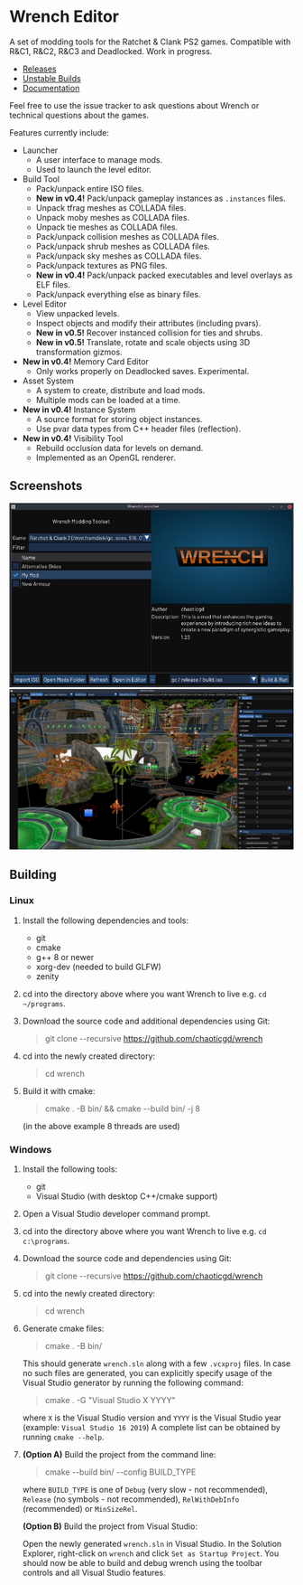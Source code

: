 # Wrench Editor

A set of modding tools for the Ratchet & Clank PS2 games. Compatible with R&C1, R&C2, R&C3 and Deadlocked. Work in progress.

- [Releases](https://github.com/chaoticgd/wrench/releases)
- [Unstable Builds](https://github.com/chaoticgd/wrench/releases/tag/unstable)
- [Documentation](docs/README.md)

Feel free to use the issue tracker to ask questions about Wrench or technical questions about the games.

Features currently include:
- Launcher
	- A user interface to manage mods.
	- Used to launch the level editor.
- Build Tool
	- Pack/unpack entire ISO files.
	- **New in v0.4!** Pack/unpack gameplay instances as `.instances` files.
	- Unpack tfrag meshes as COLLADA files.
	- Unpack moby meshes as COLLADA files.
	- Unpack tie meshes as COLLADA files.
	- Pack/unpack collision meshes as COLLADA files.
	- Pack/unpack shrub meshes as COLLADA files.
	- Pack/unpack sky meshes as COLLADA files.
	- Pack/unpack textures as PNG files.
	- **New in v0.4!** Pack/unpack packed executables and level overlays as ELF files.
	- Pack/unpack everything else as binary files.
- Level Editor
	- View unpacked levels.
	- Inspect objects and modify their attributes (including pvars).
	- **New in v0.5!** Recover instanced collision for ties and shrubs.
	- **New in v0.5!** Translate, rotate and scale objects using 3D transformation gizmos.
- **New in v0.4!** Memory Card Editor
	- Only works properly on Deadlocked saves. Experimental.
- Asset System
	- A system to create, distribute and load mods.
	- Multiple mods can be loaded at a time.
- **New in v0.4!** Instance System
	- A source format for storing object instances.
	- Use pvar data types from C++ header files (reflection).
- **New in v0.4!** Visibility Tool
	- Rebuild occlusion data for levels on demand.
	- Implemented as an OpenGL renderer.

## Screenshots

![Launcher](docs/screenshots/launcher.png)
![Level Editor](docs/screenshots/editor.png)

## Building

### Linux

1.	Install the following dependencies and tools:
	- git
	- cmake
	- g++ 8 or newer
	- xorg-dev (needed to build GLFW)
	- zenity

2.	cd into the directory above where you want Wrench to live e.g. `cd ~/programs`.

2.	Download the source code and additional dependencies using Git:
	> git clone --recursive https://github.com/chaoticgd/wrench

3.	cd into the newly created directory:
	> cd wrench

4.	Build it with cmake:
	> cmake . -B bin/ && cmake --build bin/ -j 8
	
	(in the above example 8 threads are used)

### Windows

1.	Install the following tools:
	- git
	- Visual Studio (with desktop C++/cmake support)

2.	Open a Visual Studio developer command prompt.

3.	cd into the directory above where you want Wrench to live e.g. `cd c:\programs`.

4.	Download the source code and dependencies using Git:
	> git clone --recursive https://github.com/chaoticgd/wrench

5.	cd into the newly created directory:
	> cd wrench

6.	Generate cmake files:
	> cmake . -B bin/
	
	This should generate `wrench.sln` along with a few `.vcxproj` files. 
	In case no such files are generated, you can explicitly specify usage of the Visual Studio generator by running the following command:
	> cmake . -G "Visual Studio X YYYY"
	
	where `X` is the Visual Studio version and `YYYY` is the Visual Studio year (example: `Visual Studio 16 2019`)
	A complete list can be obtained by running `cmake --help`.

7.	**(Option A)** Build the project from the command line:
	
	> cmake --build bin/ --config BUILD_TYPE
	
	where `BUILD_TYPE` is one of `Debug` (very slow - not recommended), `Release` (no symbols - not recommended), `RelWithDebInfo` (recommended) or `MinSizeRel`.
	
	**(Option B)** Build the project from Visual Studio:

	Open the newly generated `wrench.sln` in Visual Studio. In the Solution Explorer, right-click on `wrench` and click `Set as Startup Project`. You should now be able to build and debug wrench using the toolbar controls and all Visual Studio features.
